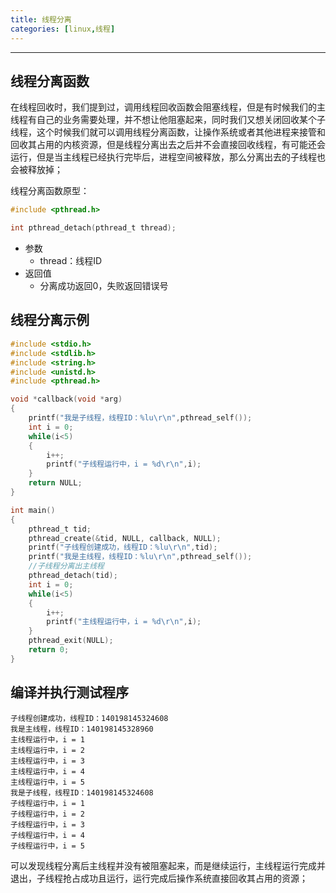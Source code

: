 ```yaml
---
title: 线程分离
categories: [linux,线程]
---
```


---------

## 线程分离函数

在线程回收时，我们提到过，调用线程回收函数会阻塞线程，但是有时候我们的主线程有自己的业务需要处理，并不想让他阻塞起来，同时我们又想关闭回收某个子线程，这个时候我们就可以调用线程分离函数，让操作系统或者其他进程来接管和回收其占用的内核资源，但是线程分离出去之后并不会直接回收线程，有可能还会运行，但是当主线程已经执行完毕后，进程空间被释放，那么分离出去的子线程也会被释放掉；

线程分离函数原型：

~~~c
#include <pthread.h>

int pthread_detach(pthread_t thread);
~~~

- 参数
  - thread：线程ID
- 返回值
  - 分离成功返回0，失败返回错误号

## 线程分离示例

~~~c
#include <stdio.h>
#include <stdlib.h>
#include <string.h>
#include <unistd.h>
#include <pthread.h>

void *callback(void *arg)
{
    printf("我是子线程，线程ID：%lu\r\n",pthread_self());
    int i = 0;
    while(i<5)
    {
        i++;
        printf("子线程运行中，i = %d\r\n",i);
    }
    return NULL;
}

int main()
{
    pthread_t tid;
    pthread_create(&tid, NULL, callback, NULL);
    printf("子线程创建成功，线程ID：%lu\r\n",tid);
    printf("我是主线程，线程ID：%lu\r\n",pthread_self());
    //子线程分离出主线程
    pthread_detach(tid);
	int i = 0;
    while(i<5)
    {
        i++;
        printf("主线程运行中，i = %d\r\n",i);
    }
    pthread_exit(NULL);
    return 0;
}
~~~

## 编译并执行测试程序

~~~shell
子线程创建成功，线程ID：140198145324608
我是主线程，线程ID：140198145328960
主线程运行中，i = 1
主线程运行中，i = 2
主线程运行中，i = 3
主线程运行中，i = 4
主线程运行中，i = 5
我是子线程，线程ID：140198145324608
子线程运行中，i = 1
子线程运行中，i = 2
子线程运行中，i = 3
子线程运行中，i = 4
子线程运行中，i = 5
~~~

可以发现线程分离后主线程并没有被阻塞起来，而是继续运行，主线程运行完成并退出，子线程抢占成功且运行，运行完成后操作系统直接回收其占用的资源；